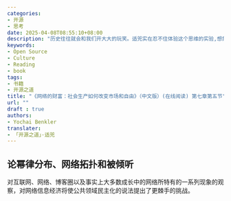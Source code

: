 ```yaml
---
categories:
- 开源
- 思考
date: 2025-04-08T08:55:10+08:00
description: "历史往往就会和我们开大大的玩笑。适兕实在忍不住体验这个思维的实验,想象虚拟的历史，于是尝试花几个月的时间翻译。Enjoy！Happy Reading～"
keywords:
- Open Source
- Culture
- Reading
- book
tags:
- 书籍
- 开源之道
title: "《网络的财富：社会生产如何改变市场和自由》（中文版）(在线阅读) 第七章第五节"
url: ""
draft : true
authors:
- Yochai Benkler
translater:
- 「开源之道」·适兕
---
```


## 论幂律分布、网络拓扑和被倾听

对互联网、网络、博客圈以及事实上大多数成长中的网络所特有的一系列现象的观察，对网络信息经济将使公共领域民主化的说法提出了更棘手的挑战。
